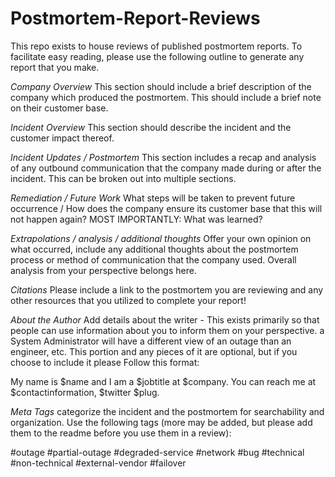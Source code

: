 # Postmortem-Report-Reviews
This repo exists to house reviews of published postmortem reports. To facilitate easy reading, please use the following outline to generate any report that you make.

*Company Overview*
This section should include a brief description of the company which produced the postmortem. This should include a brief note on their customer base.

*Incident Overview*
This section should describe the incident and the customer impact thereof.

*Incident Updates / Postmortem*
This section includes a recap and analysis of any outbound communication that the company made during or after the incident. This can be broken out into multiple sections.

*Remediation / Future Work*
What steps will be taken to prevent future occurrence / How does the company ensure its customer base that this will not happen again? MOST IMPORTANTLY: What was learned?

*Extrapolations / analysis / additional thoughts*
Offer your own opinion on what occurred, include any additional thoughts about the postmortem process or method of communication that the company used. Overall analysis from your perspective belongs here.

*Citations*
Please include a link to the postmortem you are reviewing and any other resources that you utilized to complete your report!

*About the Author*
Add details about the writer - This exists primarily so that people can use information about you to inform them on your perspective. a System Administrator will have a different view of an outage than an engineer, etc. This portion and any pieces of it are optional, but if you choose to include it please Follow this format:

My name is $name and I am a $jobtitle at $company. You can reach me at $contactinformation, $twitter $plug.

*Meta Tags*
categorize the incident and the postmortem for searchability and organization. Use the following tags (more may be added, but please add them to the readme before you use them in a review):

#outage #partial-outage #degraded-service #network #bug #technical #non-technical #external-vendor #failover 